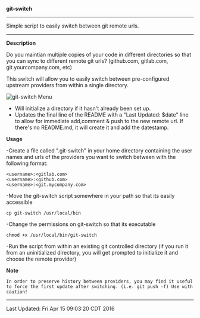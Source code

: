 **git-switch**

---

Simple script to easily switch between git remote urls.

---

**Description**

Do you maintian multiple copies of your code in different directories so that you can sync to different remote git urls?  (github.com, gitlab.com, git.yourcompany.com, etc)

This switch will allow you to easily switch between pre-configured upstream providers from within a single directory.  

<img src="http://www.jeffpickell.com/git-switch/images/git-switch_menu.png" alt="git-switch Menu">

- Will initialize a directory if it hasn't already been set up.  
- Updates the final line of the README with a "Last Updated: $date" line to allow for immediate add,comment & push to the new remote url.  If there's no README.md, it will create it and add the datestamp.

**Usage**

-Create a file called ".git-switch" in your home directory containing the user names and urls of the providers you want to switch between with the following format:

```
<username>:<gitlab.com>
<username>:<github.com>
<username>:<git.mycompany.com>
```

-Move the git-switch script somewhere in your path so that its easily accessible

```
cp git-switch /usr/local/bin
```

-Change the permissions on git-switch so that its executable

```
chmod +x /usr/local/bin/git-switch
```

-Run the script from within an existing git controlled directory (if you run it from an uninitialized directory, you will get prompted to initialize it and choose the remote provider)

**Note**

`In order to preserve history between providers, you may find it useful to force the first update after switching. (i.e. git push -f) Use with caution!`

---

Last Updated: Fri Apr 15 09:03:20 CDT 2016
